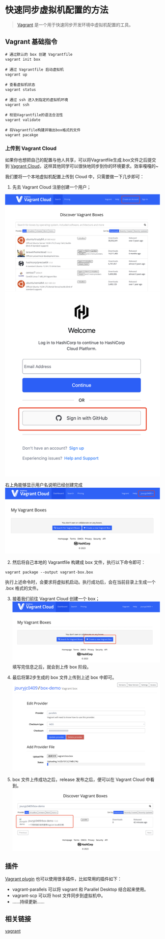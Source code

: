 # 快速同步虚拟机配置的方法
> [Vagrant](https://github.com/hashicorp/vagrant) 是一个用于快速同步开发环境中虚拟机配置的工具。

## Vagrant 基础指令
```shell
# 通过默认的 box 创建 Vagrantfile
vagrant init box

# 通过 Vagrantfile 启动虚拟机
vagrant up

# 查看虚拟机状态
vagrant status

# 通过 ssh 进入到指定的虚拟机环境
vagrant ssh

# 校验Vagrantfile的语法合法性
vagrant validate

# 将Vagrantfile构建并输出box格式的文件
vagrant pacakge
```

### 上传到 Vagrant Cloud
如果你也想把自己的配置与他人共享，可以将Vagrantfile生成.box文件之后提交到 [Vagrant Cloud](https://app.vagrantup.com/boxes/search)，这样其他同学可以很快地同步到你的环境要求。效率嘎嘎的~

我们要将一个本地虚拟机配置上传到 Cloud 中，只需要做一下几步即可：
1. 先去 Vagrant Cloud 注册创建一个用户；  


![](./assets/1.png)  
![](./assets/2.png)  

右上角能够显示用户名说明已经创建完成
![](./assets/3.png)

2. 然后将自己本地的 Vagrantfile 构建成 box 文件，执行以下命令即可：
```shell
vagrant package --output vagrant-box.box
```
执行上述命令时，会要求将虚拟机启动。执行成功后，会在当前目录上生成一个 .box 格式的文件。

3. 接着我们前往 Vagrant Cloud 创建一个 box；
![](./assets/4.png)
填写完信息之后，就会到上传 box 阶段。

4. 最后将第2步生成的 box 文件上传到上述 box 中即可。
![](./assets/5.png)

5. box 文件上传成功之后，release 发布之后，便可以在 Vagrant Cloud 中看到。
![](./assets/6.png)


## 插件
[Vagrant plugin](https://developer.hashicorp.com/vagrant/docs/cli/plugin) 也可以使用很多插件，比如常用的插件如下：
- vagrant-parallels 可以将 vagrant 和 Parallel Desktop 结合起来使用。
- vagrant-scp 可以将 host 文件同步到虚拟机中。
- ……持续更新……

## 相关链接
[vagrant](https://www.vagrantup.com/)

